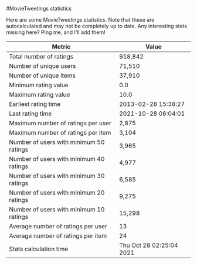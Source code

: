 #MovieTweetings statistics

Here are some MovieTweetings statistics. Note that these are autocalculated and may not be completely up to date. Any interesting stats missing here? Ping me, and I'll add them!

Metric | Value
--- | ---
Total number of ratings                 | 918,842
Number of unique users                  | 71,510
Number of unique items                  | 37,910
Minimum rating value                    | 0.0
Maximum rating value                    | 10.0
Earliest rating time                    | 2013-02-28 15:38:27
Last rating time                        | 2021-10-28 06:04:01
Maximum number of ratings per user      | 2,875
Maximum number of ratings per item      | 3,104
Number of users with minimum 50 ratings | 3,965
Number of users with minimum 40 ratings | 4,977
Number of users with minimum 30 ratings | 6,585
Number of users with minimum 20 ratings | 9,275
Number of users with minimum 10 ratings | 15,298
Average number of ratings per user      | 13
Average number of ratings per item      | 24
Stats calculation time                  | Thu Oct 28 02:25:04 2021

